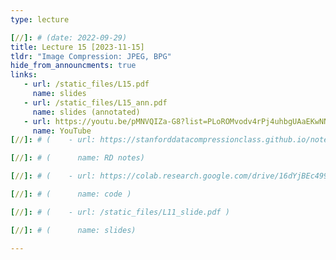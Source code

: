 ```yaml
---
type: lecture

[//]: # (date: 2022-09-29)
title: Lecture 15 [2023-11-15]
tldr: "Image Compression: JPEG, BPG"
hide_from_announcments: true
links:
   - url: /static_files/L15.pdf
     name: slides
   - url: /static_files/L15_ann.pdf
     name: slides (annotated)
   - url: https://youtu.be/pMNVQIZa-G8?list=PLoROMvodv4rPj4uhbgUAaEKwNNak8xgkz
     name: YouTube
[//]: # (    - url: https://stanforddatacompressionclass.github.io/notes/lossy/rd.html)

[//]: # (      name: RD notes)

[//]: # (    - url: https://colab.research.google.com/drive/16dYjBEc499HgHoZRxcyeg0YmNAb5AwAW?usp=sharing)

[//]: # (      name: code )

[//]: # (    - url: /static_files/L11_slide.pdf )

[//]: # (      name: slides)

---
```





